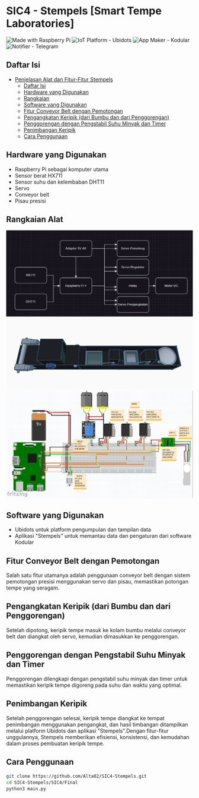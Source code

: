 # SIC4 - Stempels [Smart Tempe Laboratories]

![Made with Raspberry Pi](https://img.shields.io/badge/-Raspberry%20Pi-C51A4A?logo=Raspberry%20Pi&logoColor=white&labelColor=C51A4A)
![IoT Platform - Ubidots](https://img.shields.io/badge/IoT%20Platform-Ubidots-00ACD7.svg)
![App Maker - Kodular](https://img.shields.io/badge/App_Maker-Kodular-purple)
![Notifier - Telegram](https://img.shields.io/badge/Notifier-Telegram-navy)


## Daftar Isi
- [Penjelasan Alat dan Fitur-Fitur Stempels](#penjelasan-alat-dan-fitur-fitur-stempels)
  - [Daftar Isi](#daftar-isi)
  - [Hardware yang Digunakan](#hardware-yang-digunakan)
  - [Rangkaian](#Rangkaian-Alat)
  - [Software yang Digunakan](#software-yang-digunakan)
  - [Fitur Conveyor Belt dengan Pemotongan](#fitur-conveyor-belt-dengan-pemotongan)
  - [Pengangkatan Keripik (dari Bumbu dan dari Penggorengan)](#pengangkatan-keripik-dari-bumbu-dan-dari-penggorengan)
  - [Penggorengan dengan Pengstabil Suhu Minyak dan Timer](#penggorengan-dengan-pengstabil-suhu-minyak-dan-timer)
  - [Penimbangan Keripik](#penimbangan-keripik)
  - [Cara Penggunaan](#cara-Penggunaan)

## Hardware yang Digunakan
- Raspberry Pi sebagai komputer utama
- Sensor berat HX711
- Sensor suhu dan kelembaban DHT11
- Servo
- Conveyor belt
- Pisau presisi

## Rangkaian Alat
![Rangakaian](Images/Rangkaian-Alat.jpeg)
![3D Design](Images/3D-Design.jpeg)
![Wiring](Images/Wiring-diagram.png)


## Software yang Digunakan
- Ubidots untuk platform pengumpulan dan tampilan data
- Aplikasi "Stempels" untuk memantau data dan pengaturan dari software Kodular

## Fitur Conveyor Belt dengan Pemotongan
Salah satu fitur utamanya adalah penggunaan conveyor belt dengan sistem pemotongan presisi menggunakan servo dan pisau, memastikan potongan tempe yang seragam.

## Pengangkatan Keripik (dari Bumbu dan dari Penggorengan)
Setelah dipotong, keripik tempe masuk ke kolam bumbu melalui conveyor belt dan diangkat oleh servo, kemudian dimasukkan ke penggorengan.

## Penggorengan dengan Pengstabil Suhu Minyak dan Timer
Penggorengan dilengkapi dengan pengstabil suhu minyak dan timer untuk memastikan keripik tempe digoreng pada suhu dan waktu yang optimal.

## Penimbangan Keripik
Setelah penggorengan selesai, keripik tempe diangkat ke tempat penimbangan menggunakan pengangkat, dan hasil timbangan ditampilkan melalui platform Ubidots dan aplikasi "Stempels".Dengan fitur-fitur unggulannya, Stempels memberikan efisiensi, konsistensi, dan kemudahan dalam proses pembuatan keripik tempe.

## Cara Penggunaan
```bash
git clone https://github.com/Alta02/SIC4-Stempels.git
cd SIC4-Stempels/SIC4/Final
python3 main.py
```
